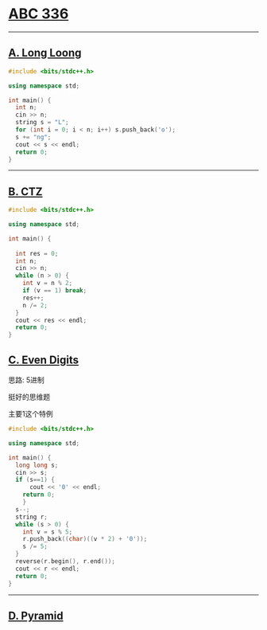 
# [ABC 336](https://atcoder.jp/contests/abc336)

---

## [A. Long Loong](https://atcoder.jp/contests/abc336/tasks/abc336_a)

```c++ []
#include <bits/stdc++.h>

using namespace std;

int main() {
  int n;
  cin >> n;
  string s = "L";
  for (int i = 0; i < n; i++) s.push_back('o');
  s += "ng";
  cout << s << endl;
  return 0;
}
```

---

## [B. CTZ](https://atcoder.jp/contests/abc336/tasks/abc336_b)

```c++ []
#include <bits/stdc++.h>

using namespace std;

int main() {
  
  int res = 0;
  int n;
  cin >> n;
  while (n > 0) {
    int v = n % 2;
    if (v == 1) break;
    res++;
    n /= 2;
  }
  cout << res << endl;
  return 0;
}
```

## [C. Even Digits](https://atcoder.jp/contests/abc336/tasks/abc336_c)

思路: 5进制

挺好的思维题

主要1这个特例

```c++ []
#include <bits/stdc++.h>

using namespace std;

int main() {
  long long s;
  cin >> s;
  if (s==1) {
	  cout << '0' << endl;
    return 0;
	}
  s--;  
  string r;
  while (s > 0) {
    int v = s % 5;
    r.push_back((char)((v * 2) + '0'));
    s /= 5;
  }
  reverse(r.begin(), r.end());
  cout << r << endl;
  return 0;
}
```

---

## [D. Pyramid](https://atcoder.jp/contests/abc336/tasks/abc336_d)

```c++ []

```
